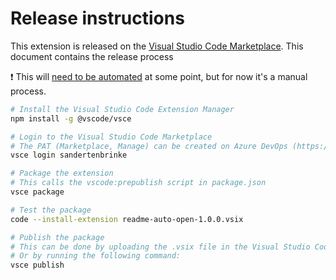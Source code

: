 # Release instructions

This extension is released on the [Visual Studio Code Marketplace](https://marketplace.visualstudio.com/items?itemName=sandertenbrinke.readme-auto-open). This document contains the release process

❗ This will [need to be automated](https://github.com/sander1095/vscode-readme-auto-open/issues/2) at some point, but for now it's a manual process.

```bash
# Install the Visual Studio Code Extension Manager
npm install -g @vscode/vsce

# Login to the Visual Studio Code Marketplace
# The PAT (Marketplace, Manage) can be created on Azure DevOps (https://dev.azure.com/stenbrinke/_usersSettings/tokens) and is stored in GitHub Secrets.
vsce login sandertenbrinke

# Package the extension
# This calls the vscode:prepublish script in package.json
vsce package

# Test the package
code --install-extension readme-auto-open-1.0.0.vsix

# Publish the package
# This can be done by uploading the .vsix file in the Visual Studio Code Marketplace (https://marketplace.visualstudio.com/manage/publishers/sandertenbrinke)
# Or by running the following command:
vsce publish
```
